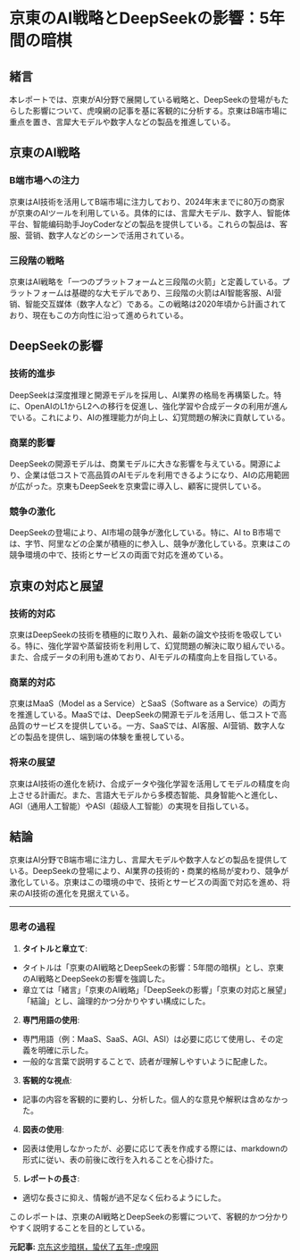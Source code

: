 # 京東のAI戦略とDeepSeekの影響：5年間の暗棋

## 緒言

本レポートでは、京東がAI分野で展開している戦略と、DeepSeekの登場がもたらした影響について、虎嗅網の記事を基に客観的に分析する。京東はB端市場に重点を置き、言犀大モデルや数字人などの製品を推進している。

## 京東のAI戦略

### B端市場への注力

京東はAI技術を活用してB端市場に注力しており、2024年末までに80万の商家が京東のAIツールを利用している。具体的には、言犀大モデル、数字人、智能体平台、智能编码助手JoyCoderなどの製品を提供している。これらの製品は、客服、营销、数字人などのシーンで活用されている。

### 三段階の戦略

京東はAI戦略を「一つのプラットフォームと三段階の火箭」と定義している。プラットフォームは基礎的な大モデルであり、三段階の火箭はAI智能客服、AI营销、智能交互媒体（数字人など）である。この戦略は2020年頃から計画されており、現在もこの方向性に沿って進められている。

## DeepSeekの影響

### 技術的進歩

DeepSeekは深度推理と開源モデルを採用し、AI業界の格局を再構築した。特に、OpenAIのL1からL2への移行を促進し、強化学習や合成データの利用が進んでいる。これにより、AIの推理能力が向上し、幻覚問題の解決に貢献している。

### 商業的影響

DeepSeekの開源モデルは、商業モデルに大きな影響を与えている。開源により、企業は低コストで高品質のAIモデルを利用できるようになり、AIの応用範囲が広がった。京東もDeepSeekを京東雲に導入し、顧客に提供している。

### 競争の激化

DeepSeekの登場により、AI市場の競争が激化している。特に、AI to B市場では、字节、阿里などの企業が積極的に参入し、競争が激化している。京東はこの競争環境の中で、技術とサービスの両面で対応を進めている。

## 京東の対応と展望

### 技術的対応

京東はDeepSeekの技術を積極的に取り入れ、最新の論文や技術を吸収している。特に、強化学習や蒸留技術を利用して、幻覚問題の解決に取り組んでいる。また、合成データの利用も進めており、AIモデルの精度向上を目指している。

### 商業的対応

京東はMaaS（Model as a Service）とSaaS（Software as a Service）の両方を推進している。MaaSでは、DeepSeekの開源モデルを活用し、低コストで高品質のサービスを提供している。一方、SaaSでは、AI客服、AI营销、数字人などの製品を提供し、端到端の体験を重視している。

### 将来の展望

京東はAI技術の進化を続け、合成データや強化学習を活用してモデルの精度を向上させる計画だ。また、言語大モデルから多模态智能、具身智能へと進化し、AGI（通用人工智能）やASI（超级人工智能）の実現を目指している。

## 結論

京東はAI分野でB端市場に注力し、言犀大モデルや数字人などの製品を提供している。DeepSeekの登場により、AI業界の技術的・商業的格局が変わり、競争が激化している。京東はこの環境の中で、技術とサービスの両面で対応を進め、将来のAI技術の進化を見据えている。

---

### 思考の過程

1. **タイトルと章立て**:
 - タイトルは「京東のAI戦略とDeepSeekの影響：5年間の暗棋」とし、京東のAI戦略とDeepSeekの影響を強調した。
 - 章立ては「緒言」「京東のAI戦略」「DeepSeekの影響」「京東の対応と展望」「結論」とし、論理的かつ分かりやすい構成にした。

2. **専門用語の使用**:
 - 専門用語（例：MaaS、SaaS、AGI、ASI）は必要に応じて使用し、その定義を明確に示した。
 - 一般的な言葉で説明することで、読者が理解しやすいように配慮した。

3. **客観的な視点**:
 - 記事の内容を客観的に要約し、分析した。個人的な意見や解釈は含めなかった。

4. **図表の使用**:
 - 図表は使用しなかったが、必要に応じて表を作成する際には、markdownの形式に従い、表の前後に改行を入れることを心掛けた。

5. **レポートの長さ**:
 - 適切な長さに抑え、情報が過不足なく伝わるようにした。

このレポートは、京東のAI戦略とDeepSeekの影響について、客観的かつ分かりやすく説明することを目的としている。

**元記事:** [京东这步暗棋，蛰伏了五年-虎嗅网](https://www.huxiu.com/article/4171750.html)